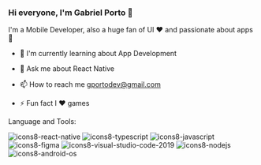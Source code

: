 ### Hi everyone, I'm Gabriel Porto 👋

I'm a Mobile Developer, also a huge fan of UI ❤️ and passionate about apps📱

- 🌱 I'm currently learning about App Development

- 💬 Ask me about React Native
 
- 📫 How to reach me gportodev@gmail.com

- ⚡ Fun fact I ❤️ games

Language and Tools:

![icons8-react-native](https://user-images.githubusercontent.com/34238796/154811716-af5c2405-1013-4f4a-a00a-86f12b540f35.svg)
![icons8-typescript](https://user-images.githubusercontent.com/34238796/154810923-fd77cf42-b01d-4fdd-a876-01a7134c2420.svg)
![icons8-javascript](https://user-images.githubusercontent.com/34238796/154811012-4b06e127-3e88-4698-b32e-2d02b02396f2.svg)
![icons8-figma](https://user-images.githubusercontent.com/34238796/154811659-67cab2b7-e850-426a-a4a3-5841758c9951.svg)
![icons8-visual-studio-code-2019](https://user-images.githubusercontent.com/34238796/154811577-5e6729be-258b-44db-8108-7c7d47bf8080.svg)
![icons8-nodejs](https://user-images.githubusercontent.com/34238796/154811531-3db37ea1-3616-4a4a-8f6b-8d1b5f8561f4.svg)
![icons8-android-os](https://user-images.githubusercontent.com/34238796/154812017-72e94eee-c6b5-48c6-ad5d-77b6c26fafa6.svg)
